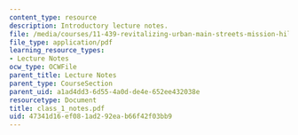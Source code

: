 ```yaml
---
content_type: resource
description: Introductory lecture notes.
file: /media/courses/11-439-revitalizing-urban-main-streets-mission-hill-egleston-square-boston-spring-2003/47341d16ef081ad292eab66f42f03bb9_class_1_notes.pdf
file_type: application/pdf
learning_resource_types:
- Lecture Notes
ocw_type: OCWFile
parent_title: Lecture Notes
parent_type: CourseSection
parent_uid: a1ad4dd3-6d55-4a0d-de4e-652ee432038e
resourcetype: Document
title: class_1_notes.pdf
uid: 47341d16-ef08-1ad2-92ea-b66f42f03bb9
---
```


